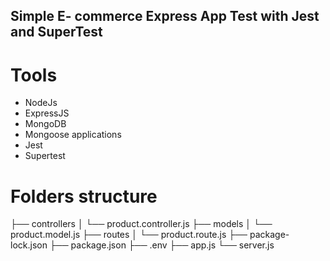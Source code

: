 ## Simple E- commerce Express App Test with Jest and SuperTest

# Tools
- NodeJs
- ExpressJS 
- MongoDB
- Mongoose applications
- Jest
- Supertest

# Folders structure
├── controllers
│   └── product.controller.js
├── models
│   └── product.model.js
├── routes
│   └── product.route.js
├── package-lock.json
├── package.json
├── .env
├── app.js
└── server.js